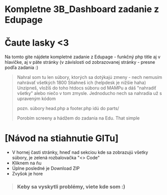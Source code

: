 # Kompletne 3B_Dashboard zadanie z Edupage

# Čaute lasky <3
Na tomto gite nájdete kompletné zadanie z Edupage - funkčný php title aj v hlavičke, aj v päte stránky (v závislosti od zobrazovanej stránky - presne podľa zadania :)

> Nahral som tu len súbory, ktorých sa dotýkajú zmeny - nech nemusím nahrávať všetkých 1800
> Stiahneš ich (helpdesk je nižšie haha)
> Unzipneš, vložíš do toho htdocs súboru od MAMPu a dáš "nahradiť všetky" alebo niečo v tom zmysle. Jednoducho nech sa nahradia už s upraveným kódom
> 
> pozn. súbory head.php a footer.php idú do parts/
> 
> Porobím screeny a hádžem do zadania na Edu. That simple

# [Návod na stiahnutie GITu]
+ V hornej časti stránky, hneď nad sekciou kde sa zobrazujú všetky súbory, je zelená rozbalovačka "<> Code"
+ Kliknem na ňu
+ Úplne posledné je Download ZIP
+ Zvyšok je hore

> ### Keby sa vyskytli problémy, viete kde som :)

